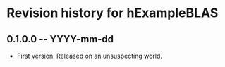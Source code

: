 # Revision history for hExampleBLAS

## 0.1.0.0  -- YYYY-mm-dd

* First version. Released on an unsuspecting world.
